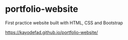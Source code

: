 # portfolio-website
First practice website built with HTML, CSS and Bootstrap

https://kayodefad.github.io/portfolio-website/
